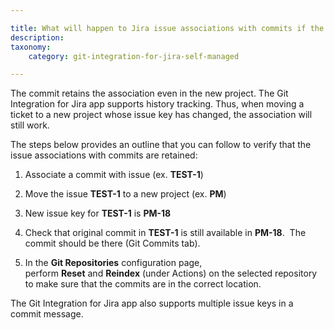 ```yaml
---

title: What will happen to Jira issue associations with commits if the Jira issue is moved to a new project?
description:
taxonomy:
    category: git-integration-for-jira-self-managed

---
```



The commit retains the association even in the new project. The Git Integration for Jira app supports history tracking. Thus, when moving a ticket to a new project whose issue key has changed, the association will still work.

The steps below provides an outline that you can follow to verify that the issue associations with commits are retained:

1.  Associate a commit with issue (ex. **TEST-1**)
    
2.  Move the issue **TEST-1** to a new project (ex. **PM**)
    
3.  New issue key for **TEST-1** is **PM-18**
    
4.  Check that original commit in **TEST-1** is still available in **PM-18**.  The commit should be there (Git Commits tab).
    
5.  In the **Git Repositories** configuration page, perform **Reset** and **Reindex** (under Actions) on the selected repository to make sure that the commits are in the correct location.
    

The Git Integration for Jira app also supports multiple issue keys in a commit message.

